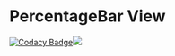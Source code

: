 # PercentageBar View

[![Codacy Badge](https://api.codacy.com/project/badge/Grade/35062e037ebc46598afd4701e112432c)](https://www.codacy.com/manual/samfainadev/percentagebar_view?utm_source=github.com&amp;utm_medium=referral&amp;utm_content=samfaina/percentagebar_view&amp;utm_campaign=Badge_Grade)[![](https://jitpack.io/v/samfaina/percentagebar_view.svg)](https://jitpack.io/#samfaina/percentagebar_view)
